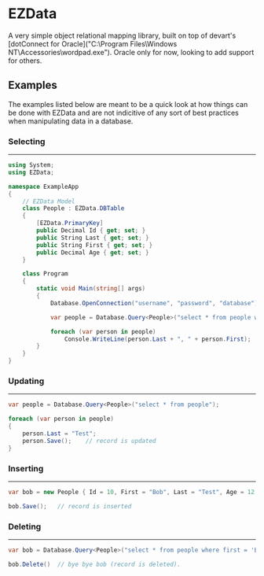 EZData
======

A very simple object relational mapping library, built on top of devart's [dotConnect for Oracle]("C:\Program Files\Windows NT\Accessories\wordpad.exe").  Oracle only for now, looking to add support for others.


## Examples

The examples listed below are meant to be a quick look at how things can be done with EZData and are not indicitive of any sort of best practices when manipulating data in a database.  

### Selecting
---
```c#
using System;
using EZData;

namespace ExampleApp
{
    // EZData Model
    class People : EZData.DBTable
    {
        [EZData.PrimaryKey]
        public Decimal Id { get; set; }
        public String Last { get; set; }
        public String First { get; set; }
        public Decimal Age { get; set; }
    }

    class Program
    {
        static void Main(string[] args)
        {
            Database.OpenConnection("username", "password", "database");

            var people = Database.Query<People>("select * from people where age > 10");

            foreach (var person in people)
                Console.WriteLine(person.Last + ", " + person.First);
        }
    }
}
```

### Updating
---
```c#
var people = Database.Query<People>("select * from people");

foreach (var person in people)
{
    person.Last = "Test";
    person.Save();    // record is updated
}
```

### Inserting
---
```c#
var bob = new People { Id = 10, First = "Bob", Last = "Test", Age = 12 };

bob.Save();   // record is inserted
```

### Deleting
---
```c#
var bob = Database.Query<People>("select * from people where first = 'Bob' and last = 'Test'");

bob.Delete()  // bye bye bob (record is deleted).
```
